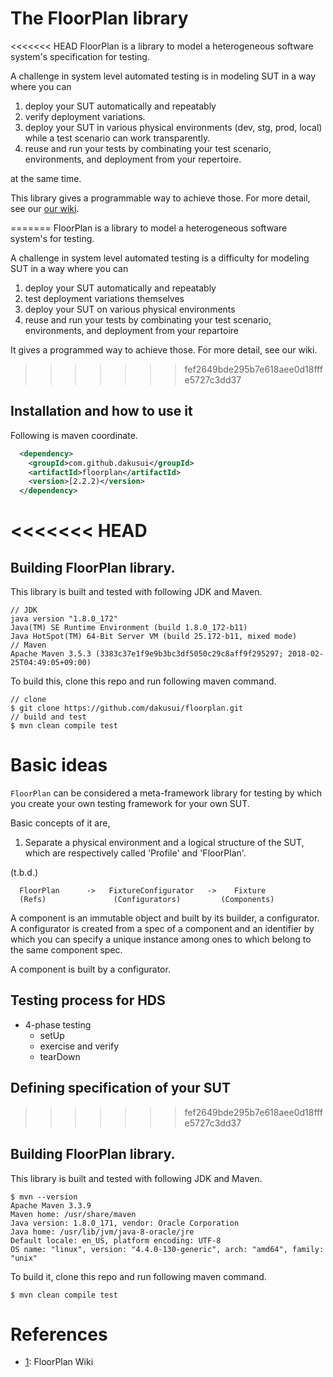 # The FloorPlan library
<<<<<<< HEAD
FloorPlan is a library to model a heterogeneous software system's specification
for testing.

A challenge in system level automated testing is in modeling SUT in a way where
you can

1. deploy your SUT automatically and repeatably
2. verify deployment variations.
3. deploy your SUT in various physical environments (dev, stg, prod, local) while
  a test scenario can work transparently.
4. reuse and run your tests by combinating your test scenario, environments, and 
  deployment from your repertoire.

at the same time.
  
This library gives a programmable way to achieve those. For more detail,
see our [our wiki][1].

=======
FloorPlan is a library to model a heterogeneous software system's for testing.

A challenge in system level automated testing is a difficulty for modeling SUT
in a way where you can 
1. deploy your SUT automatically and repeatably
2. test deployment variations themselves
3. deploy your SUT on various physical environments
4. reuse and run your tests by combinating your test scenario, environments, and 
  deployment from your repartoire
  
It gives a programmed way to achieve those.
For more detail, see our wiki.
>>>>>>> fef2649bde295b7e618aee0d18fffe5727c3dd37

## Installation and how to use it
Following is maven coordinate.

```xml
  <dependency>
    <groupId>com.github.dakusui</groupId>
    <artifactId>floorplan</artifactId>
    <version>[2.2.2)</version>
  </dependency>
```

<<<<<<< HEAD
=======

## Building FloorPlan library.
This library is built and tested with following JDK and Maven.
```
// JDK
java version "1.8.0_172"
Java(TM) SE Runtime Environment (build 1.8.0_172-b11)
Java HotSpot(TM) 64-Bit Server VM (build 25.172-b11, mixed mode)
// Maven
Apache Maven 3.5.3 (3383c37e1f9e9b3bc3df5050c29c8aff9f295297; 2018-02-25T04:49:05+09:00)
```
 
To build this, clone this repo and run following maven command.

```
// clone
$ git clone https://github.com/dakusui/floorplan.git
// build and test
$ mvn clean compile test

```

# Basic ideas
```FloorPlan``` can be considered a meta-framework library for testing by which 
you create your own testing framework for your own SUT.

Basic concepts of it are,
1. Separate a physical environment and a logical structure of the SUT, which are
  respectively called 'Profile' and 'FloorPlan'. 

(t.b.d.)
```
  FloorPlan      ->   FixtureConfigurator   ->    Fixture
  (Refs)               (Configurators)         (Components)
```


A component is an immutable object and built by its builder, a configurator.
A configurator is created from a spec of a component and an identifier by which
you can specify a unique instance among ones to which belong to the same component
spec.

A component is built by a configurator.

## Testing process for HDS

* 4-phase testing
  * setUp
  * exercise and verify
  * tearDown



## Defining specification of your SUT
>>>>>>> fef2649bde295b7e618aee0d18fffe5727c3dd37

## Building FloorPlan library.
This library is built and tested with following JDK and Maven.
```
$ mvn --version
Apache Maven 3.3.9
Maven home: /usr/share/maven
Java version: 1.8.0_171, vendor: Oracle Corporation
Java home: /usr/lib/jvm/java-8-oracle/jre
Default locale: en_US, platform encoding: UTF-8
OS name: "linux", version: "4.4.0-130-generic", arch: "amd64", family: "unix"
```
 
To build it, clone this repo and run following maven command.

```
$ mvn clean compile test

```

# References
* [1]: FloorPlan Wiki

[1]: https://github.com/dakusui/floorplan/wiki
